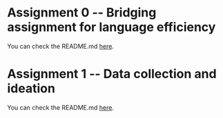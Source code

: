 # Assignment 0 -- Bridging assignment for language efficiency
You can check the README.md [here](https://github.com/FLYSTEPHEN/python-data-assignments/blob/master/assignment0/README.md).
# Assignment 1 -- Data collection and ideation
You can check the README.md [here](https://github.com/FLYSTEPHEN/python-data-assignments/blob/master/assignment1/README.md).
